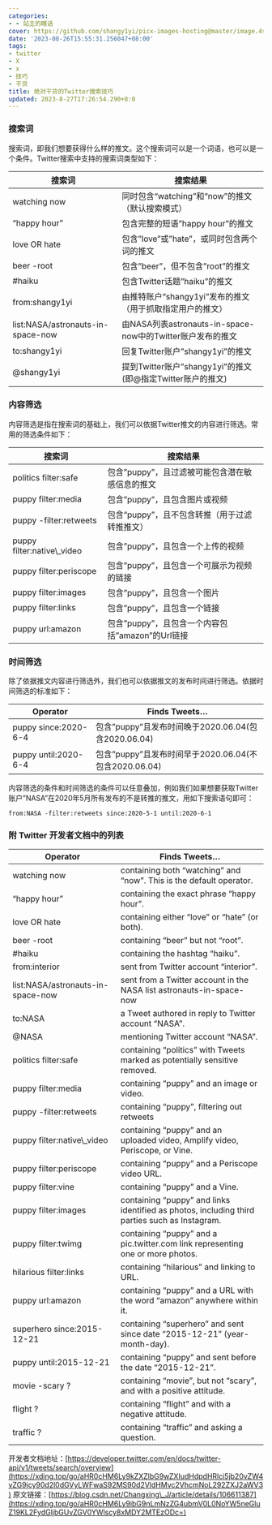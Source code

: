 ```yaml
---
categories:
- - 站主的瞎话
cover: https://github.com/shangy1yi/picx-images-hosting@master/image.4smklp0kl4e0.webp
date: '2023-08-26T15:55:31.256047+08:00'
tags:
- twitter
- X
- x
- 技巧
- 干货
title: 绝对干货的Twitter搜索技巧
updated: 2023-8-27T17:26:54.290+8:0
---
```

### 搜索词

搜索词，即我们想要获得什么样的推文。这个搜索词可以是一个词语，也可以是一个条件。Twitter搜索中支持的搜索词类型如下：


| **搜索词**                        | **搜索结果**                                                 |
| --------------------------------- | ------------------------------------------------------------ |
| watching now                      | 同时包含“watching”和“now”的推文（默认搜索模式）          |
| “happy hour”                    | 包含完整的短语”happy hour”的推文                           |
| love OR hate                      | 包含”love”或”hate”，或同时包含两个词的推文               |
| beer -root                        | 包含”beer”，但不包含”root”的推文                         |
| #haiku                            | 包含Twitter话题”haiku”的推文                               |
| from:shangy1yi                    | 由推特账户“shangy1yi”发布的推文（用于抓取指定用户的推文）  |
| list:NASA/astronauts-in-space-now | 由NASA列表astronauts-in-space-now中的Twitter账户发布的推文   |
| to:shangy1yi                      | 回复Twitter账户”shangy1yi”的推文                           |
| @shangy1yi                        | 提到Twitter账户”shangy1yi”的推文(即@指定Twitter账户的推文) |

### 内容筛选

内容筛选是指在搜索词的基础上，我们可以依据Twitter推文的内容进行筛选。常用的筛选条件如下：


| **搜索词**                   | **搜索结果**                                         |
| ---------------------------- | ---------------------------------------------------- |
| politics filter:safe         | 包含”puppy”，且过滤被可能包含潜在敏感信息的推文    |
| puppy filter:media           | 包含”puppy”，且包含图片或视频                      |
| puppy -filter:retweets       | 包含“puppy”，且不包含转推（用于过滤转推推文）      |
| puppy filter:native\\\_video | 包含”puppy”，且包含一个上传的视频                  |
| puppy filter:periscope       | 包含”puppy”，且包含一个可展示为视频的链接          |
| puppy filter:images          | 包含”puppy”，且包含一个图片                        |
| puppy filter:links           | 包含”puppy”，且包含一个链接                        |
| puppy url:amazon             | 包含”puppy”，且包含一个内容包括”amazon”的Url链接 |

### 时间筛选

除了依据推文内容进行筛选外，我们也可以依据推文的发布时间进行筛选。依据时间筛选的标准如下：


| **Operator**         | **Finds Tweets…**                                      |
| -------------------- | ------------------------------------------------------- |
| puppy since:2020-6-4 | 包含”puppy”且发布时间晚于2020.06.04(包含2020.06.04)   |
| puppy until:2020-6-4 | 包含”puppy”且发布时间早于2020.06.04(不包含2020.06.04) |

内容筛选的条件和时间筛选的条件可以任意叠加，例如我们如果想要获取Twitter账户”NASA”在2020年5月所有发布的不是转推的推文，用如下搜索语句即可：

<pre></ul><code class="has-numbering hljs css">from:NASA -filter:retweets since:2020-5-1 until:2020-6-1</code></pre>

### 附 Twitter 开发者文档中的列表


| **Operator**                      | **Finds Tweets…**                                                                              |
| --------------------------------- | ----------------------------------------------------------------------------------------------- |
| watching now                      | containing both “watching” and “now”. This is the default operator.                         |
| “happy hour”                    | containing the exact phrase “happy hour”.                                                     |
| love OR hate                      | containing either “love” or “hate” (or both).                                               |
| beer -root                        | containing “beer” but not “root”.                                                           |
| #haiku                            | containing the hashtag “haiku”.                                                               |
| from:interior                     | sent from Twitter account “interior”.                                                         |
| list:NASA/astronauts-in-space-now | sent from a Twitter account in the NASA list astronauts-in-space-now                            |
| to:NASA                           | a Tweet authored in reply to Twitter account “NASA”.                                          |
| @NASA                             | mentioning Twitter account “NASA”.                                                            |
| politics filter:safe              | containing “politics” with Tweets marked as potentially sensitive removed.                    |
| puppy filter:media                | containing “puppy” and an image or video.                                                     |
| puppy -filter:retweets            | containing “puppy”, filtering out retweets                                                    |
| puppy filter:native\\\_video      | containing “puppy” and an uploaded video, Amplify video, Periscope, or Vine.                  |
| puppy filter:periscope            | containing “puppy” and a Periscope video URL.                                                 |
| puppy filter:vine                 | containing “puppy” and a Vine.                                                                |
| puppy filter:images               | containing “puppy” and links identified as photos, including third parties such as Instagram. |
| puppy filter:twimg                | containing “puppy” and a pic.twitter.com link representing one or more photos.                |
| hilarious filter:links            | containing “hilarious” and linking to URL.                                                    |
| puppy url:amazon                  | containing “puppy” and a URL with the word “amazon” anywhere within it.                     |
| superhero since:2015-12-21        | containing “superhero” and sent since date “2015-12-21” (year-month-day).                   |
| puppy until:2015-12-21            | containing “puppy” and sent before the date “2015-12-21”.                                   |
| movie -scary ?                    | containing “movie”, but not “scary”, and with a positive attitude.                          |
| flight ?                          | containing “flight” and with a negative attitude.                                             |
| traffic ?                         | containing “traffic” and asking a question.                                                   |

开发者文档地址：[https://developer.twitter.com/en/docs/twitter-api/v1/tweets/search/overview](https://xding.top/go/aHR0cHM6Ly9kZXZlbG9wZXIudHdpdHRlci5jb20vZW4vZG9jcy90d2l0dGVyLWFwaS92MS90d2VldHMvc2VhcmNoL292ZXJ2aWV3)
原文链接：[https://blog.csdn.net/Changxing\_J/article/details/106611387](https://xding.top/go/aHR0cHM6Ly9ibG9nLmNzZG4ubmV0L0NoYW5neGluZ19KL2FydGljbGUvZGV0YWlscy8xMDY2MTEzODc=)
